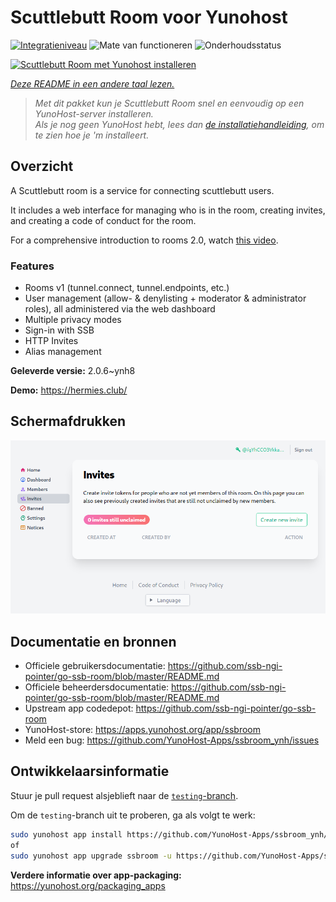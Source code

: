 <!--
NB: Deze README is automatisch gegenereerd door <https://github.com/YunoHost/apps/tree/master/tools/readme_generator>
Hij mag NIET handmatig aangepast worden.
-->

# Scuttlebutt Room voor Yunohost

[![Integratieniveau](https://dash.yunohost.org/integration/ssbroom.svg)](https://ci-apps.yunohost.org/ci/apps/ssbroom/) ![Mate van functioneren](https://ci-apps.yunohost.org/ci/badges/ssbroom.status.svg) ![Onderhoudsstatus](https://ci-apps.yunohost.org/ci/badges/ssbroom.maintain.svg)

[![Scuttlebutt Room met Yunohost installeren](https://install-app.yunohost.org/install-with-yunohost.svg)](https://install-app.yunohost.org/?app=ssbroom)

*[Deze README in een andere taal lezen.](./ALL_README.md)*

> *Met dit pakket kun je Scuttlebutt Room snel en eenvoudig op een YunoHost-server installeren.*  
> *Als je nog geen YunoHost hebt, lees dan [de installatiehandleiding](https://yunohost.org/install), om te zien hoe je 'm installeert.*

## Overzicht

A Scuttlebutt room is a service for connecting scuttlebutt users.

It includes a web interface for managing who is in the room, creating invites, and creating a code of conduct for the room.

For a comprehensive introduction to rooms 2.0, watch [this video](https://www.youtube.com/watch?v=W5p0y_MWwDE).

### Features

- Rooms v1 (tunnel.connect, tunnel.endpoints, etc.)
- User management (allow- & denylisting + moderator & administrator roles), all administered via the web dashboard
- Multiple privacy modes
- Sign-in with SSB
- HTTP Invites
- Alias management

**Geleverde versie:** 2.0.6~ynh8

**Demo:** <https://hermies.club/>

## Schermafdrukken

![Schermafdrukken van Scuttlebutt Room](./doc/screenshots/screenshot.png)

## Documentatie en bronnen

- Officiele gebruikersdocumentatie: <https://github.com/ssb-ngi-pointer/go-ssb-room/blob/master/README.md>
- Officiele beheerdersdocumentatie: <https://github.com/ssb-ngi-pointer/go-ssb-room/blob/master/README.md>
- Upstream app codedepot: <https://github.com/ssb-ngi-pointer/go-ssb-room>
- YunoHost-store: <https://apps.yunohost.org/app/ssbroom>
- Meld een bug: <https://github.com/YunoHost-Apps/ssbroom_ynh/issues>

## Ontwikkelaarsinformatie

Stuur je pull request alsjeblieft naar de [`testing`-branch](https://github.com/YunoHost-Apps/ssbroom_ynh/tree/testing).

Om de `testing`-branch uit te proberen, ga als volgt te werk:

```bash
sudo yunohost app install https://github.com/YunoHost-Apps/ssbroom_ynh/tree/testing --debug
of
sudo yunohost app upgrade ssbroom -u https://github.com/YunoHost-Apps/ssbroom_ynh/tree/testing --debug
```

**Verdere informatie over app-packaging:** <https://yunohost.org/packaging_apps>
